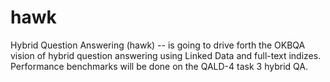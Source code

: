 hawk
====

Hybrid Question Answering (hawk) -- is going to drive forth the OKBQA vision of hybrid question answering using Linked Data and full-text indizes. Performance benchmarks will be done on the QALD-4 task 3 hybrid QA.
